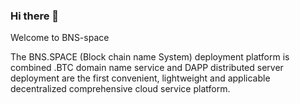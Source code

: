 ### Hi there 👋
Welcome to BNS-space
<div>
The BNS.SPACE (Block chain name System) deployment platform is combined .BTC domain name service and DAPP distributed server deployment are the first convenient, lightweight and applicable decentralized comprehensive cloud service platform.
</div>


<!--
**BNS-Space/BNS-Space** is a ✨ _special_ ✨ repository because its `README.md` (this file) appears on your GitHub profile.

Here are some ideas to get you started:

- 🔭 I’m currently working on ...
- 🌱 I’m currently learning ...
- 👯 I’m looking to collaborate on ...
- 🤔 I’m looking for help with ...
- 💬 Ask me about ...
- 📫 How to reach me: ...
- 😄 Pronouns: ...
- ⚡ Fun fact: ...
-->
